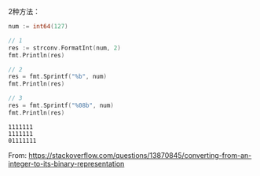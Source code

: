 2种方法：

```go
num := int64(127)

// 1
res := strconv.FormatInt(num, 2)
fmt.Println(res)

// 2
res = fmt.Sprintf("%b", num)
fmt.Println(res)

// 3
res = fmt.Sprintf("%08b", num)
fmt.Println(res)

```

```
1111111
1111111
01111111
```

From: https://stackoverflow.com/questions/13870845/converting-from-an-integer-to-its-binary-representation